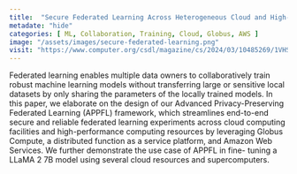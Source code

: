 ```yaml
---
title:  "Secure Federated Learning Across Heterogeneous Cloud and High-Performance Computing Resources - A Case Study on Federated Fine-tuning of LLaMA 2"
metadate: "hide"
categories: [ ML, Collaboration, Training, Cloud, Globus, AWS ]
image: "/assets/images/secure-federated-learning.png"
visit: "https://www.computer.org/csdl/magazine/cs/2024/03/10485269/1VHSn0YVJvi"
---
```


Federated learning enables multiple data owners to collaboratively train robust machine learning models without transferring large or sensitive local datasets by only sharing the parameters of the locally trained models. In this paper, we elaborate on the design of our Advanced Privacy-Preserving Federated Learning (APPFL) framework, which streamlines end-to-end secure and reliable federated learning experiments across cloud computing facilities and high-performance computing resources by leveraging Globus Compute, a distributed function as a service platform, and Amazon Web Services. We further demonstrate the use case of APPFL in fine-
tuning a LLaMA 2 7B model using several cloud resources and supercomputers.
